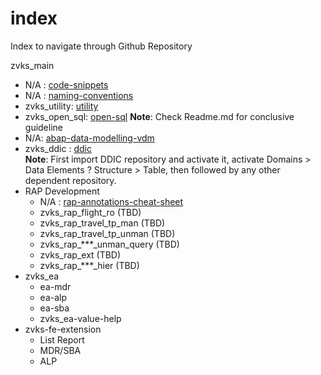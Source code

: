 # index
Index to navigate through Github Repository

zvks_main
- N/A : [code-snippets](https://github.com/zvikesh/code-snippets)
- N/A : [naming-conventions](https://github.com/zvikesh/naming-conventions/tree/main)
- zvks_utility: [utility](https://github.com/zvikesh/utility)
- zvks_open_sql: [open-sql](https://github.com/zvikesh/open-sql)
  **Note**: Check Readme.md for conclusive guideline
- N/A: [abap-data-modelling-vdm](https://github.com/zvikesh/abap-data-modelling-vdm)
- zvks_ddic : [ddic](https://github.com/zvikesh/ddic)</br>
  **Note**: First import DDIC repository and activate it, activate Domains > Data Elements ? Structure > Table, then followed by any other dependent repository.
- RAP Development
  - N/A : [rap-annotations-cheat-sheet](https://github.com/zvikesh/rap-annotations-cheat-sheet)
  - zvks_rap_flight_ro (TBD)
  - zvks_rap_travel_tp_man (TBD)
  - zvks_rap_travel_tp_unman (TBD)
  - zvks_rap_***_unman_query (TBD)
  - zvks_rap_ext (TBD)
  - zvks_rap_***_hier (TBD)
- zvks_ea
  - ea-mdr
  - ea-alp
  - ea-sba
  - zvks_ea-value-help
- zvks-fe-extension
  - List Report
  - MDR/SBA
  - ALP
